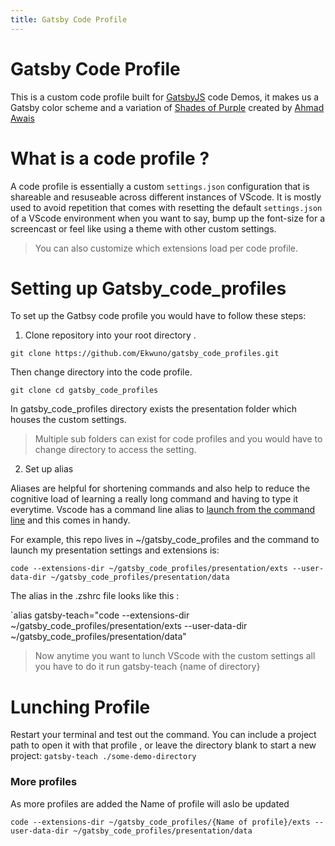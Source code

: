 ```yaml
---
title: Gatsby Code Profile 
---
```

# Gatsby Code Profile

This is a custom code profile built for [GatsbyJS](gatsbyjs.org) code Demos, it makes us a Gatsby color scheme and a variation of [Shades of Purple](https://marketplace.visualstudio.com/items?itemName=ahmadawais.shades-of-purple) created by [Ahmad Awais](https://marketplace.visualstudio.com/publishers/ahmadawais)

# What is a code profile ? 
A code profile is essentially a custom `settings.json` configuration that is shareable  and resuseable across different instances of VScode. It is mostly used to avoid repetition that comes with resetting the default `settings.json` of a VScode environment when you want to say, bump up the font-size for a screencast or feel like using a theme with other custom settings.  

> You can also customize which extensions load per code profile. 

# Setting up Gatsby_code_profiles

To set up the Gatbsy code profile you would have to follow these steps:

 1. Clone repository into your root directory .
 ```shell 
 git clone https://github.com/Ekwuno/gatsby_code_profiles.git
 ```
 Then change directory into the code profile.
 ```shell 
 git clone cd gatsby_code_profiles 
 ```
 In gatsby_code_profiles directory exists the presentation folder which houses the custom settings. 
 
 > Multiple sub folders can exist for code profiles and you would have to change directory to access the setting.
 
 
 2. Set up alias

Aliases are helpful for shortening commands and also help to reduce the cognitive load of learning a really long command and having to type it everytime. Vscode has a command line alias to [launch from the command line](https://code.visualstudio.com/docs/setup/mac#_launching-from-the-command-line) and this comes 
in handy.

For example, this repo lives in ~/gatsby_code_profiles and the command to launch my presentation settings and extensions is:

```code --extensions-dir ~/gatsby_code_profiles/presentation/exts --user-data-dir ~/gatsby_code_profiles/presentation/data```

The alias in the .zshrc file looks like this :

`alias gatsby-teach="code --extensions-dir ~/gatsby_code_profiles/presentation/exts --user-data-dir ~/gatsby_code_profiles/presentation/data"

> Now anytime you want to lunch VScode with the custom settings all you have to do it run gatsby-teach {name of directory}

# Lunching Profile


Restart your terminal and test out the command. You can include a project path to open it with that profile , or leave the directory blank to start a new project:
`gatsby-teach ./some-demo-directory`


### More profiles

As more profiles are added the Name of profile will aslo be updated 

`code --extensions-dir ~/gatsby_code_profiles/{Name of profile}/exts --user-data-dir ~/gatsby_code_profiles/presentation/data`
